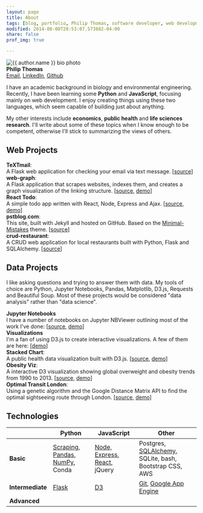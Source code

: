 ```yaml
---
layout: page
title: About 
tags: [blog, portfolio, Philip Thomas, software developer, web development, Python, JavaScript, Flask]
modified: 2014-08-08T20:53:07.573882-04:00
share: false
prof_img: true

---
```



<!--style="display:block; float:right"-->

<div class="article-author-about">
<img src="https://pstblog.com/images/author.jpg" class="bio-photo"  alt="{{ author.name }} bio photo">
<div>
<strong>Philip Thomas</strong><br>
<a href="{{site.baseurl}}/images/email.png" title="Email">Email</a>, 
<a href="https://www.linkedin.com/in/philip-thomas-2805b97a" title="Linkedin"> LinkedIn</a>,
<a href="http://github.com/psthomas" title="GitHub"> Github</a>
</div>
</div>  <!--/.article-author-about-->


I have an academic background in biology and environmental engineering.  Recently, I have been learning some __Python__ and __JavaScript__, focusing mainly on web development.  I enjoy creating things using these two languages, which seem capable of building just about anything. 

My other interests include **economics**, **public health** and **life sciences research**.  I'll write about some of these topics when I know enough to be competent, otherwise I'll stick to summarizing the views of others.  



## Web Projects

 **TeXTmail**:   
A Flask web application for checking your email via text message. [[source](https://github.com/psthomas/textmail)]  
**web-graph**:   
A Flask application that scrapes websites, indexes them, and creates a graph visualization of the linking structure. [[source](https://github.com/psthomas/web-graph), [demo](http://web-graph.appspot.com/)]  
**React Todo**:  
A simple todo app written with React, Node, Express and Ajax. [[source](https://github.com/psthomas/react-todo), [demo](http://psthomas.github.io/react-todo/)]   
**pstblog.com**:   
This site, built with Jekyll and hosted on GitHub. Based on the [Minimal-Mistakes](https://github.com/mmistakes/minimal-mistakes) theme. [[source](https://github.com/psthomas/psthomas.github.io)]  
**crud-restaurant**:   
A CRUD web application for local restaurants built with Python, Flask and SQLAlchemy. [[source](https://github.com/psthomas/crud-restaurant)]  


## Data Projects

I like asking questions and trying to answer them with data.  My tools of choice are Python, Jupyter Notebooks, Pandas, Matplotlib, D3.js, Requests and Beautiful Soup.  Most of these projects would be considered "data analysis" rather than "data science".

**Jupyter Notebooks**  
I have a number of notebooks on Jupyter NBViewer outlining most of the work I've done: [[source](https://gist.github.com/psthomas), [demo](https://nbviewer.jupyter.org/gist/psthomas)]  
**Visualizations**  
I'm a fan of using D3.js to create interactive visualizations.  A few of them are here: [[demo](https://bl.ocks.org/psthomas)]  
**Stacked Chart**:     
A public health data visualization built with D3.js. [[source](https://github.com/psthomas/stackedchart-d3js), [demo](http://bl.ocks.org/psthomas/raw/427b4c4a9ca2770e6c32/)]  
**Obesity Viz**:  
A interactive D3 visualization showing global overweight and obesity trends from 1990 to 2013.  [[source](https://github.com/psthomas/transition-d3js), [demo](http://bl.ocks.org/psthomas/raw/3d206756f93fdfcec7919dfb42c4e6fe/)]  
**Optimal Transit London**:   
Using a genetic algorithm and the Google Distance Matrix API to find the optimal sightseeing route through London. [[source](https://github.com/psthomas/optimal-transit-London), [demo](http://psthomas.github.io/optimal-transit-London/)]


## Technologies


|               | **Python**        |    **JavaScript** | **Other** |
| ----- | ------------- | ------------- | ------------- |
| **Basic** | [Scraping](https://github.com/psthomas/web-graph), [Pandas, NumPy](https://github.com/psthomas/efficient-frontier), Conda  | [Node, Express, React](https://github.com/psthomas/react-todo), jQuery | Postgres, [SQLAlchemy](https://github.com/psthomas/crud-restaurant), SQLite, bash, Bootstrap CSS, AWS |
| **Intermediate**| [Flask](https://github.com/psthomas/crud-restaurant)  | [D3](https://github.com/psthomas/stackedchart-d3js)   | [Git](https://github.com/psthomas), [Google App Engine](https://github.com/psthomas/textmail) |
| **Advanced**  |   |               |  |  

<!--# Contact -->
<!--[GitHub](https://github.com/psthomas), [Linkedin](https://www.linkedin.com/in/philip-thomas-2805b97a), [Facebook](https://www.facebook.com/phil.thomas.5264)-->


